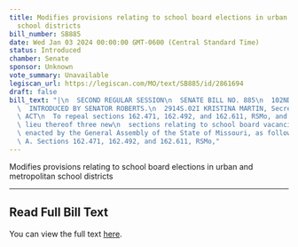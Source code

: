 ```yaml
---
title: Modifies provisions relating to school board elections in urban and metropolitan
  school districts
bill_number: SB885
date: Wed Jan 03 2024 00:00:00 GMT-0600 (Central Standard Time)
status: Introduced
chamber: Senate
sponsor: Unknown
vote_summary: Unavailable
legiscan_url: https://legiscan.com/MO/text/SB885/id/2861694
draft: false
bill_text: "|\n  SECOND REGULAR SESSION\n  SENATE BILL NO. 885\n  102ND GENERA L ASSEMBLY\n\
  \  INTRODUCED BY SENATOR ROBERTS.\n  2914S.02I KRISTINA MARTIN, Secretary\n  AN\
  \ ACT\n  To repeal sections 162.471, 162.492, and 162.611, RSMo, and to enact in\
  \ lieu thereof three new\n  sections relating to school board vacancies.\n  Be it\
  \ enacted by the General Assembly of the State of Missouri, as follows:\n  1 Section\
  \ A. Sections 162.471, 162.492, and 162.611, RSMo,"
---
```

Modifies provisions relating to school board elections in urban and metropolitan school districts

---

## Read Full Bill Text

You can view the full text [here](https://legiscan.com/MO/text/SB885/id/2861694).
